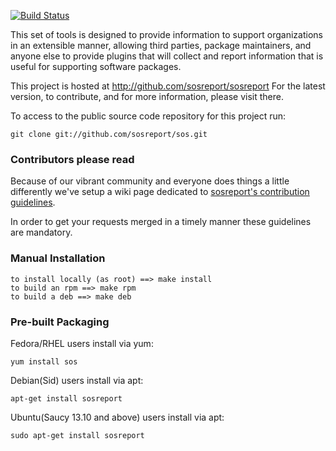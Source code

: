 [![Build Status](https://travis-ci.org/sosreport/sos.svg?branch=master)](https://travis-ci.org/sosreport/sos)

This set of tools is designed to provide information to support organizations
in an extensible manner, allowing third parties, package maintainers, and
anyone else to provide plugins that will collect and report information that
is useful for supporting software packages.

This project is hosted at http://github.com/sosreport/sosreport For the latest
version, to contribute, and for more information, please visit there.

To access to the public source code repository for this project run:

```
git clone git://github.com/sosreport/sos.git
```

### Contributors please read

Because of our vibrant community and everyone does things a little differently we've setup a wiki page dedicated to [sosreport's contribution guidelines][0].

In order to get your requests merged in a timely manner these guidelines are mandatory.

### Manual Installation

```
to install locally (as root) ==> make install
to build an rpm ==> make rpm
to build a deb ==> make deb
```

### Pre-built Packaging

Fedora/RHEL users install via yum:

```
yum install sos
```

Debian(Sid) users install via apt:

```
apt-get install sosreport
```


Ubuntu(Saucy 13.10 and above) users install via apt:

```
sudo apt-get install sosreport
```

 [0]: https://github.com/sosreport/sos/wiki/Contribution-Guidelines
